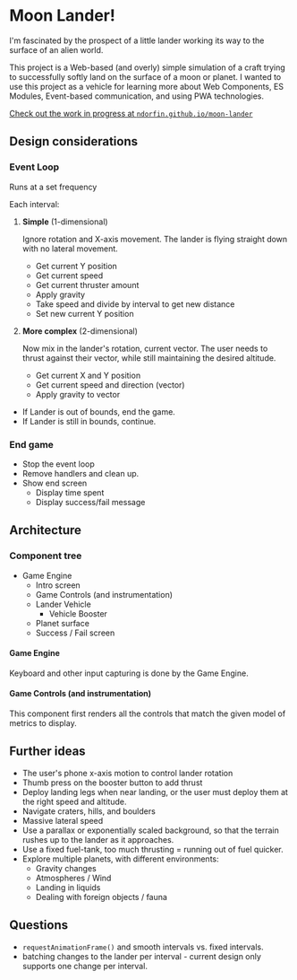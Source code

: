 # Moon Lander!

I'm fascinated by the prospect of a little lander working its way to the surface of an alien world.

This project is a Web-based (and overly) simple simulation of a craft trying to successfully softly land on the surface of a moon or planet.
I wanted to use this project as a vehicle for learning more about Web Components, ES Modules, Event-based communication, and using PWA technologies.

[Check out the work in progress at `ndorfin.github.io/moon-lander`](https://ndorfin.github.io/moon-lander/)

## Design considerations

### Event Loop

Runs at a set frequency

Each interval:

1. **Simple** (1-dimensional)

	Ignore rotation and X-axis movement. The lander is flying straight down with no lateral movement.

	- Get current Y position
	- Get current speed
	- Get current thruster amount
	- Apply gravity
	- Take speed and divide by interval to get new distance
	- Set new current Y position

2. **More complex** (2-dimensional)

	Now mix in the lander's rotation, current vector. The user needs to thrust against their vector, while still maintaining the desired altitude.

	- Get current X and Y position
	- Get current speed and direction (vector)
	- Apply gravity to vector

- If Lander is out of bounds, end the game.
- If Lander is still in bounds, continue.

### End game

- Stop the event loop
- Remove handlers and clean up.
- Show end screen
	- Display time spent
	- Display success/fail message

## Architecture

### Component tree

- Game Engine
	- Intro screen
	- Game Controls (and instrumentation)
	- Lander Vehicle
		- Vehicle Booster
	- Planet surface
	- Success / Fail screen

#### Game Engine

Keyboard and other input capturing is done by the Game Engine. 

#### Game Controls (and instrumentation)

This component first renders all the controls that match the given model of metrics to display.

## Further ideas

- The user's phone x-axis motion to control lander rotation
- Thumb press on the booster button to add thrust
- Deploy landing legs when near landing, or the user must deploy them at the right speed and altitude.
- Navigate craters, hills, and boulders
- Massive lateral speed
- Use a parallax or exponentially scaled background, so that the terrain rushes up to the lander as it approaches.
- Use a fixed fuel-tank, too much thrusting = running out of fuel quicker.
- Explore multiple planets, with different environments:
  - Gravity changes
  - Atmospheres / Wind
  - Landing in liquids
  - Dealing with foreign objects / fauna

## Questions

- `requestAnimationFrame()` and smooth intervals vs. fixed intervals.
- batching changes to the lander per interval - current design only supports one change per interval.